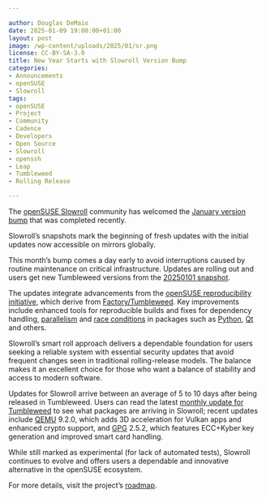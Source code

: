 ```yaml
---

author: Douglas DeMaio
date: 2025-01-09 19:00:00+01:00
layout: post
image: /wp-content/uploads/2025/01/sr.png
license: CC-BY-SA-3.0
title: New Year Starts with Slowroll Version Bump
categories:
- Announcements
- openSUSE
- Slowroll
tags:
- openSUSE
- Project
- Community
- Cadence
- Developers
- Open Source
- Slowroll
- openssh
- Leap
- Tumbleweed
- Rolling Release

---
```


The [openSUSE Slowroll](https://en.opensuse.org/Portal:Slowroll) community has welcomed the [January version bump](https://www.reddit.com/r/openSUSE_Slowroll/comments/1hwdxrx/january_version_bump/) that was completed recently.
 
Slowroll’s snapshots mark the beginning of fresh updates with the initial updates now accessible on mirrors globally.

This month’s bump comes a day early to avoid interruptions caused by routine maintenance on critical infrastructure. Updates are rolling out and users get new Tumbleweed versions from the [20250101 snapshot](https://lists.opensuse.org/archives/list/factory@lists.opensuse.org/thread/QXJW7JGTOO2QPCZM6OJAZB6R4H5PF45M/).

The updates integrate advancements from the [openSUSE reproducibility initiative](https://lists.opensuse.org/archives/list/factory@lists.opensuse.org/message/BKMFGPNWUCNLKZOWPA7GGKBERJBS4WN6/), which derive from [Factory/Tumbleweed](https://en.opensuse.org/Portal:Factory). Key improvements include enhanced tools for reproducible builds and fixes for dependency handling, [parallelism](https://en.wikipedia.org/wiki/Parallel_computing) and [race conditions](https://en.wikipedia.org/wiki/Race_condition) in packages such as [Python](https://www.python.org/), [Qt](https://www.qt.io/) and others. 

Slowroll’s smart roll approach delivers a dependable foundation for users seeking a reliable system with essential security updates that avoid frequent changes seen in traditional rolling-release models. The balance makes it an excellent choice for those who want a balance of stability and access to modern software.

Updates for Slowroll arrive between an average of 5 to 10 days after being released in Tumbleweed. Users can read the latest [monthly update for Tumbleweed](https://news.opensuse.org/2025/01/08/tw-monthly-update-december/) to see what packages are arriving in Slowroll; recent updates include [QEMU](https://www.qemu.org/) 9.2.0, which adds 3D acceleration for Vulkan apps and enhanced crypto support, and [GPG](https://gnupg.org/) 2.5.2, which features ECC+Kyber key generation and improved smart card handling.

While still marked as experimental (for lack of automated tests), Slowroll continues to evolve and offers users a dependable and innovative alternative in the openSUSE ecosystem.

For more details, visit the project’s [roadmap](https://trello.com/b/dAWnojmd/slowroll).

<meta name="openSUSE, Open Source, Slowroll, smart roll, Developers, sysadmin, user, Open Source, rolling release, gamers, superuser, distrowatch, Linux, kernel, postgresql, KDE, gnome, php, kernel-source, gpgme, gtk, KDE Plasma, KDE Gear, Qt, KDE Frameworks, Breeze, Dolphin, Kdenlive, mozjs" content="HTML,CSS,XML,JavaScript">

